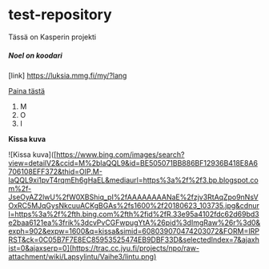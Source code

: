 # test-repository
Tässä on Kasperin projekti
##### Noel on koodari
[link] https://luksia.mmg.fi/my/?lang

<a href="https://www.example.com/my great page">Paina tästä</a>

1. M
2. O
3. I

**Kissa kuva**

![Kissa kuva]([https://www.bing.com/images/search?view=detailV2&ccid=M%2blaQQL9&id=BE505071BB886BF12936B418E8A6706108EFF372&thid=OIP.M-laQQL9xi1pvT4rqmEh6gHaEL&mediaurl=https%3a%2f%2f3.bp.blogspot.com%2f-JseOyAZ2lwU%2fW0XBShiq_pI%2fAAAAAAAANaE%2fzjv3RtAqZpo9nNsVOxRC5MJqGysNkcuuACKgBGAs%2fs1600%2f20180623_103735.jpg&cdnurl=https%3a%2f%2fth.bing.com%2fth%2fid%2fR.33e95a4102fdc62d69bd3e2baa6121ea%3frik%3dcvPvCGFwpugYtA%26pid%3dImgRaw%26r%3d0&exph=902&expw=1600&q=kissa&simid=608039070474203072&FORM=IRPRST&ck=0C05B7F7E8EC85953525474EB9DBF33D&selectedIndex=7&ajaxhist=0&ajaxserp=0](https://trac.cc.jyu.fi/projects/npo/raw-attachment/wiki/Lapsylintu/Vaihe3/lintu.png)
